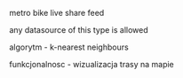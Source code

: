 metro bike live share feed

any datasource of this type is allowed

algorytm - k-nearest neighbours

funkcjonalnosc - wizualizacja trasy na mapie

